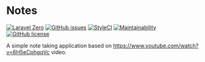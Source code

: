 # Notes

[![Laravel Zero](https://img.shields.io/badge/Laravel%20Zero-5.7-%2362bd64.svg)](https://laravel-zero.com/)
[![GitHub issues](https://img.shields.io/github/issues/revzacool/notes.svg)](https://github.com/revzacool/notes/issues)
[![StyleCI](https://github.styleci.io/repos/154774563/shield?branch=master)](https://github.styleci.io/repos/154774563)
[![Maintainability](https://api.codeclimate.com/v1/badges/94a2d40ce030bf6d84df/maintainability)](https://codeclimate.com/github/revzacool/notes/maintainability)
[![GitHub license](https://img.shields.io/github/license/revzacool/notes.svg)](https://github.com/revzacool/notes/blob/master/LICENSE)

A simple note taking application based on https://www.youtube.com/watch?v=6H5eCphgqVc video.
